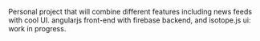 Personal project that will combine different features including news feeds with cool UI. angularjs front-end with firebase backend, and isotope.js ui: work in progress.